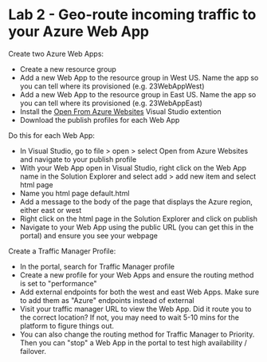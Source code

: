 # Lab 2 - Geo-route incoming traffic to your Azure Web App

Create two Azure Web Apps:

* Create a new resource group
* Add a new Web App to the resource group in West US. Name the app so you can tell where its provisioned (e.g. 23WebAppWest)
* Add a new Web App to the resource group in East US. Name the app so you can tell where its provisioned (e.g. 23WebAppEast)
* Install the [Open From Azure Websites](https://visualstudiogallery.msdn.microsoft.com/60d414b1-4ead-4fde-9359-588aa126cd6c) Visual Studio extention
* Download the publish profiles for each Web App

Do this for each Web App:

* In Visual Studio, go to file > open > select Open from Azure Websites and navigate to your publish profile
* With your Web App open in Visual Studio, right click on the Web App name in the Solution Explorer and select add > add new item and select html page
* Name you html page default.html
* Add a message to the body of the page that displays the Azure region, either east or west
* Right click on the html page in the Solution Explorer and click on publish
* Navigate to your Web App using the public URL (you can get this in the portal) and ensure you see your webpage

Create a Traffic Manager Profile:

* In the portal, search for Traffic Manager profile
* Create a new profile for your Web Apps and ensure the routing method is set to "performance"
* Add external endpoints for both the west and east Web Apps. Make sure to add them as "Azure" endpoints instead of external
* Visit your traffic manager URL to view the Web App. Did it route you to the correct location? If not, you may need to wait 5-10 mins for the platform to figure things out.
* You can also change the routing method for Traffic Manager to Priority. Then you can "stop" a Web App in the portal to test high availability / failover.

